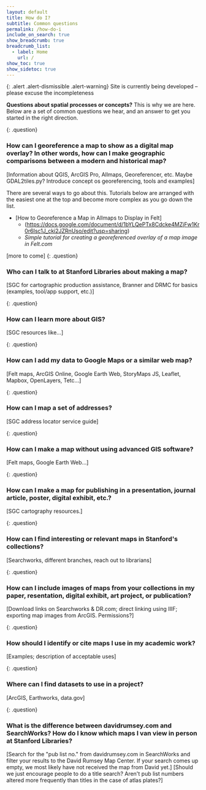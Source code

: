 ```yaml
---
layout: default
title: How do I?
subtitle: Common questions
permalink: /how-do-i
include_on_search: true
show_breadcrumb: true
breadcrumb_list:
  - label: Home
    url: /
show_toc: true
show_sidetoc: true
---
```


{: .alert .alert-dismissible .alert-warning}
Site is currently being developed – please excuse the incompleteness

**Questions about spatial processes or concepts?** This is why we are here. Below are a set of common questions we hear, and an answer to get you started in the right direction.

{: .question}
### How can I georeference a map to show as a digital map overlay? In other words, how can I make geographic comparisons between a modern and historical map?
[Information about QGIS, ArcGIS Pro, Allmaps, Georeferencer, etc. Maybe GDAL2tiles.py? Introduce concept os georeferencing, tools and examples]

There are several ways to go about this. Tutorials below are arranged with the easiest one at the top and become more complex as you go down the list. 

- [How to Georeference a Map in Allmaps to Display in Felt] 
  - (https://docs.google.com/document/d/1bYLQePTx8Cdcke4MZjFw1Kr0r6Isc1J_cki2JZRnUso/edit?usp=sharing)
  - *Simple tutorial for creating a georeferenced overlay of a map image in Felt.com* 

[more to come]
{: .question}
### Who can I talk to at Stanford Libraries about making a map?
[SGC for cartographic production assistance, Branner and DRMC for basics (examples, tool/app support, etc.)]

{: .question}
### How can I learn more about GIS?
[SGC resources like...]

{: .question}
### How can I add my data to Google Maps or a similar web map?
[Felt maps, ArcGIS Online, Google Earth Web, StoryMaps JS, Leaflet, Mapbox, OpenLayers, Tetc...]

{: .question}
### How can I map a set of addresses? 
[SGC address locator service guide]

{: .question}
### How can I make a map without using advanced GIS software?
[Felt maps, Google Earth Web...]

{: .question}
### How can I make a map for publishing in a presentation, journal article, poster, digital exhibit, etc.?
[SGC cartography resources.]

{: .question}
### How can I find interesting or relevant maps in Stanford's collections?
[Searchworks, different branches, reach out to librarians]

{: .question}
### How can I include images of maps from your collections in my paper, resentation, digital exhibit, art project, or publication?
[Download links on Searchworks & DR.com; direct linking using IIIF; exporting map images from ArcGIS. Permissions?]

{: .question}
### How should I identify or cite maps I use in my academic work?
[Examples; description of acceptable uses]

{: .question}
### Where can I find datasets to use in a project?
[ArcGIS, Earthworks, data.gov]

{: .question}
### What is the difference between davidrumsey.com and SearchWorks? How do I know which maps I van view in person at Stanford Libraries?
[Search for the "pub list no." from davidrumsey.com in SearchWorks and filter your results to the David Rumsey Map Center. If your search comes up empty, we most likely have not received the map from David yet.] [Should we just encourage people to do a title search? Aren't pub list numbers altered more frequently than titles in the case of atlas plates?]
